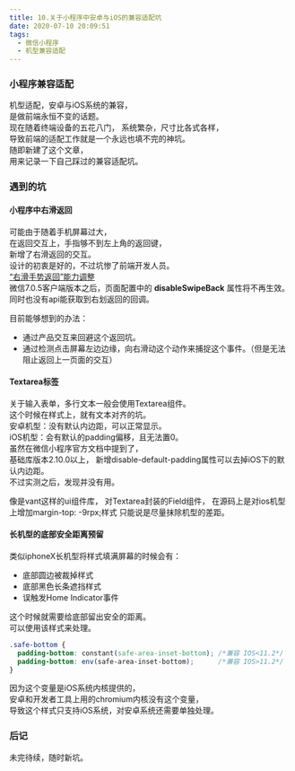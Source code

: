 ```yaml
---
title: 10.关于小程序中安卓与iOS的兼容适配坑
date: 2020-07-10 20:09:51
tags:
  - 微信小程序
  - 机型兼容适配
---
```


### 小程序兼容适配
机型适配，安卓与iOS系统的兼容，  
是做前端永恒不变的话题。  
现在随着终端设备的五花八门，
系统繁杂，尺寸比各式各样，  
导致前端的适配工作就是一个永远也填不完的神坑。  
随即新建了这个文章，  
用来记录一下自己踩过的兼容适配坑。
  
<!-- more -->
  
### 遇到的坑
#### 小程序中右滑返回
可能由于随着手机屏幕过大，  
在返回交互上，手指够不到左上角的返回键，  
新增了右滑返回的交互。  
设计的初衷是好的，不过坑惨了前端开发人员。  
[“右滑手势返回”能力调整](https://developers.weixin.qq.com/community/develop/doc/000868190489286620a8b27f156c01?highLine=disableSwipeBack)  
微信7.0.5客户端版本之后，页面配置中的 **disableSwipeBack** 属性将不再生效。  
同时也没有api能获取到右划返回的回调。  
  
目前能够想到的办法：  
* 通过产品交互来回避这个返回坑。  
* 通过检测点击屏幕左边边缘，向右滑动这个动作来捕捉这个事件。（但是无法阻止返回上一页面的交互）  
  
#### Textarea标签
关于输入表单，多行文本一般会使用Textarea组件。  
这个时候在样式上，就有文本对齐的坑。  
安卓机型：没有默认内边距，可以正常显示。  
iOS机型：会有默认的padding偏移，且无法置0。  
虽然在微信小程序官方文档中提到了，  
基础库版本2.10.0以上，
新增disable-default-padding属性可以去掉iOS下的默认内边距。  
不过实测之后，发现并没有用。  
  
像是vant这样的ui组件库，
对Textarea封装的Field组件，
在源码上是对ios机型上增加margin-top: -9rpx;样式
只能说是尽量抹除机型的差距。
  
#### 长机型的底部安全距离预留
类似iphoneX长机型将样式填满屏幕的时候会有：  
* 底部圆边被裁掉样式  
* 底部黑色长条遮挡样式  
* 误触发Home Indicator事件  
  
这个时候就需要给底部留出安全的距离。  
可以使用该样式来处理。  
``` css
.safe-bottom {
  padding-bottom: constant(safe-area-inset-bottom); /*兼容 IOS<11.2*/
  padding-bottom: env(safe-area-inset-bottom);      /*兼容 IOS>11.2*/
}
```
因为这个变量是iOS系统内核提供的，  
安卓和开发者工具上用的chromium内核没有这个变量，  
导致这个样式只支持iOS系统，对安卓系统还需要单独处理。  
  
### 后记
未完待续，随时新坑。  
  